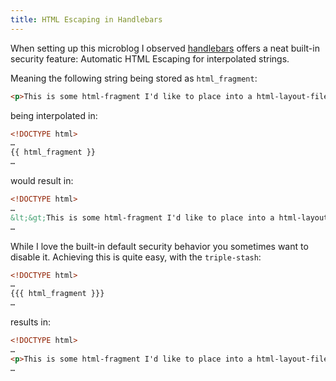 ```yaml
---
title: HTML Escaping in Handlebars
---
```


When setting up this microblog I observed [handlebars](http://handlebarsjs.com/) offers a neat
built-in security feature: Automatic HTML Escaping for interpolated strings.

Meaning the following string being stored as `html_fragment`:

```html
<p>This is some html-fragment I'd like to place into a html-layout-file</p>
```

being interpolated in:

```html
<!DOCTYPE html>
…
{{ html_fragment }}
…
```

would result in:

```html
<!DOCTYPE html>
…
&lt;&gt;This is some html-fragment I'd like to place into a html-layout-file&lt;&gt;
…
```

While I love the built-in default security behavior you sometimes want to disable it.
Achieving this is quite easy, with the `triple-stash`:

```html
<!DOCTYPE html>
…
{{{ html_fragment }}}
…
```

results in:

```html
<!DOCTYPE html>
…
<p>This is some html-fragment I'd like to place into a html-layout-file</p>
…
```
